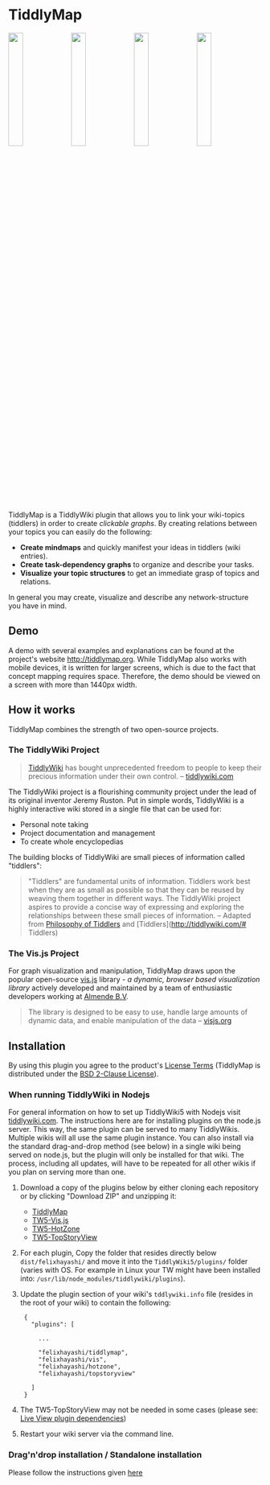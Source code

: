 TiddlyMap
=====================================================================

<img src="https://cloud.githubusercontent.com/assets/4307137/9981521/384afc1a-5fc0-11e5-92bc-2c2ce5996766.png" width="24%" />
<img src="https://cloud.githubusercontent.com/assets/4307137/9981522/3863033c-5fc0-11e5-9c2d-f27762f51f8b.png" width="24%" />
<img src="https://cloud.githubusercontent.com/assets/4307137/9981524/386d61b0-5fc0-11e5-9485-94f75be5e049.png" width="24%" />
<img src="https://cloud.githubusercontent.com/assets/4307137/9981523/386d00a8-5fc0-11e5-9006-11ed7abce725.png" width="24%" />

TiddlyMap is a TiddlyWiki plugin that allows you to link your wiki-topics (tiddlers) in order to create *clickable graphs*. By creating relations between your topics you can easily do the following:

* **Create mindmaps** and quickly manifest your ideas in tiddlers (wiki entries).
* **Create task-dependency graphs** to organize and describe your tasks.
* **Visualize your topic structures** to get an immediate grasp of topics and relations.

In general you may create, visualize and describe any network-structure you have in mind.

Demo
---------------------------------------------------------------------

A demo with several examples and explanations can be found at the project's website http://tiddlymap.org. While TiddlyMap also works with mobile devices, it is written for larger screens, which is due to the fact that concept mapping requires space. Therefore, the demo should be viewed on a screen with more than 1440px width.


How it works
---------------------------------------------------------------------

TiddlyMap combines the strength of two open-source projects.

### The TiddlyWiki Project

> [TiddlyWiki](http://tiddlywiki.com/) has bought unprecedented freedom to people to keep their precious information under their own control.
> – [tiddlywiki.com]([http://tiddlywiki.com]/#TiddlyWiki)

The TiddlyWiki project is a flourishing community project under the lead of its original inventor Jeremy Ruston. Put in simple words, TiddlyWiki is a highly interactive wiki stored in a single file that can be used for:

* Personal note taking
* Project documentation and management
* To create whole encyclopedias

The building blocks of TiddlyWiki are small pieces of information called "tiddlers":

> "Tiddlers" are fundamental units of information. Tiddlers work best when they are as small as possible so that they can be reused by weaving them together in different ways. The TiddlyWiki project aspires to provide a concise way of expressing and exploring the relationships between these small pieces of information.
> –  Adapted from [Philosophy of Tiddlers](http://tiddlywiki.com/#Philosophy%20of%20Tiddlers) and [Tiddlers](http://tiddlywiki.com/#
Tiddlers)

### The Vis.js Project

For graph visualization and manipulation, TiddlyMap draws upon the popular open-source [vis.js](http://visjs.org/) library - *a dynamic, browser based visualization library* actively developed and maintained by a team of enthusiastic developers working at [Almende B.V](|http://almende.com).

> The library is designed to be easy to use, handle large amounts of dynamic data, and enable manipulation of the data
> – [visjs.org](|http://visjs.org/)

Installation
---------------------------------------------------------------------

By using this plugin you agree to the product's [License Terms](https://github.com/felixhayashi/TW5-TiddlyMap/blob/master/LICENSE) (TiddlyMap is distributed under the [BSD 2-Clause License](http://opensource.org/licenses/BSD-2-Clause)).

### When running TiddlyWiki in Nodejs

For general information on how to set up TiddlyWiki5 with Nodejs visit [tiddlywiki.com](http://tiddlywiki.com). The instructions here are for installing plugins on the node.js server.  This way, the same plugin can be served to many TiddlyWikis.  Multiple wikis will all use the same plugin instance.  You can also install via the standard drag-and-drop method (see below) in a single wiki being served on node.js, but the plugin will only be installed for that wiki.  The process, including all updates, will have to be repeated for all other wikis if you plan on serving more than one.

1. Download a copy of the plugins below by either cloning each repository or by clicking "Download ZIP" and unzipping it:

    * [TiddlyMap](https://github.com/felixhayashi/TW5-TiddlyMap)
    * [TW5-Vis.js](https://github.com/felixhayashi/TW5-Vis.js)
    * [TW5-HotZone](https://github.com/felixhayashi/TW5-HotZone)
    * [TW5-TopStoryView](https://github.com/felixhayashi/TW5-TopStoryView)

2. For each plugin, Copy the folder that resides directly below `dist/felixhayashi/` and move it into the `TiddlyWiki5/plugins/` folder (varies with OS. For example in Linux your TW might have been installed into: `/usr/lib/node_modules/tiddlywiki/plugins`).
3. Update the plugin section of your wiki's `tddlywiki.info` file (resides in the root of your wiki) to contain the following:

        {
          "plugins": [
            
            ...
            
            "felixhayashi/tiddlymap",
            "felixhayashi/vis",
            "felixhayashi/hotzone",
            "felixhayashi/topstoryview"
            
          ]
        }
4. The TW5-TopStoryView may not be needed in some cases (please see: [Live View plugin dependencies](http://tiddlymap.org/#Working%20with%20the%20live%20view))
5. Restart your wiki server via the command line.

### Drag'n'drop installation / Standalone installation

Please follow the instructions given [here](http://felixhayashi.github.io/TW5-TiddlyMap/index.html#How%20to%20install%20TiddlyMap%3F)
